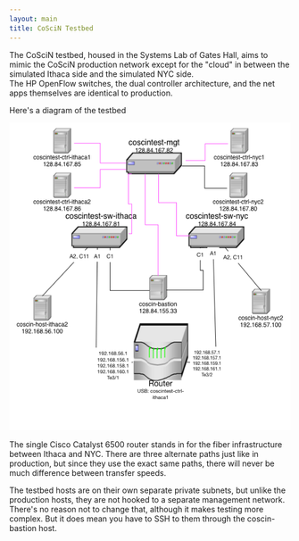```yaml
---
layout: main
title: CoSciN Testbed
---
```


The CoSciN testbed, housed in the Systems Lab of Gates Hall, aims to mimic the CoSciN production network
except for the "cloud" in between the simulated Ithaca side and the simulated NYC side.  
The HP OpenFlow switches, the dual controller architecture, and the net apps themselves are identical
to production.  

Here's a diagram of the testbed 

![Coscin Testbed Network](images/Coscin_Gates_Testbed.png)

The single Cisco Catalyst 6500 router stands in for the fiber infrastructure between Ithaca and NYC.  There are 
three alternate paths just like in production, but since they use the exact same paths, there will never be
much difference between transfer speeds.  

The testbed hosts are on their own separate private subnets, but unlike the production hosts, they are not
hooked to a separate management network.  There's no reason not to change that, although it makes testing
more complex.  But it does mean you have to SSH to them through the coscin-bastion host.  